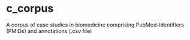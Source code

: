 # c_corpus
A corpus of case studies in biomedicine comprising PubMed-Identifiers (PMIDs) and annotations (.csv file)
